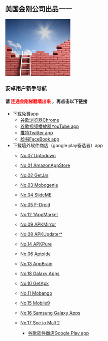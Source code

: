 ## 美国金刚公司出品一一

![image](l-w-s-athird.png)


### 安卓用户新手导航
#### 请<font color="Red"> 连通金刚梯翻墙出来 </font>，再点击以下链接
- 下载免费app
  - [谷歌浏览器Chrome](https://a2zitpro.github.io/web/downloadchrome)
  - [谷歌视频播放器YouTube app](https://a2zitpro.github.io/web/downloadyoutubeapp)
  - [推特Twitter app](https://a2zitpro.github.io/web/downloadtwitterapp)
  - [脸书FaceBook app](https://a2zitpro.github.io/web/downloadfacebookapp)
- 下载墙外软件商店（google play备选者）app
  - [No.07 Uptodown](https://uptodown-android.cn.uptodown.com/android/download)
  - [No.01 AmazonAppStore]()
  - [No.02 GetJar]()
  - [No.03 Mobogenie]()
  - [No.04 SlideME]()
  - [No.05 F-Droid]()
  - [No.12 1AppMarket]()
  - [No.09 APKMirror]()
  - [No.08 APKUpdater*]()
  - [No.14 APKPure]()
  - [No.06 Aptoide]()
  - [No.13 AppBrain]()
  - [No.18 Galaxy Apps]()
  - [No.10 GetApk]()

  - [No.11 Mobango]()
  - [No.15 Mobile9]()

  - [No.16 Samsung Galaxy Apps]()
  - [No.17 Soc.io Mall 2]()
    - [谷歌软件商店Google Play app](https://a2zitpro.github.io/web/downloadgoogleplayapp)    
